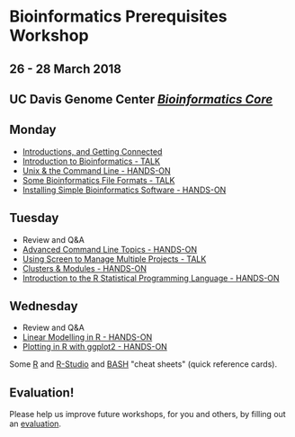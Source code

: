 # Bioinformatics Prerequisites Workshop
## 26 - 28 March 2018
## UC Davis Genome Center [*Bioinformatics Core*](http://bioinformatics.ucdavis.edu/)

Monday
----------
* [Introductions, and Getting Connected](monday/logging-in.md)
* [Introduction to Bioinformatics - TALK](monday/What_is_Bioinformatics.pdf)
* [Unix & the Command Line - HANDS-ON](monday/command-line-intro.md)
* [Some Bioinformatics File Formats - TALK](monday/formats.pdf)
* [Installing Simple Bioinformatics Software - HANDS-ON](monday/software.md)

Tuesday
----------

* Review and Q&A
* [Advanced Command Line Topics - HANDS-ON](tuesday/advanced-command-line.md)
* [Using Screen to Manage Multiple Projects - TALK](tuesday/screen.pdf) 
* [Clusters & Modules - HANDS-ON](tuesday/cluster.md)
* [Introduction to the R Statistical Programming Language - HANDS-ON](tuesday/Intro2R.md)

Wednesday
------------

* Review and Q&A
* [Linear Modelling in R - HANDS-ON](wednesday/WedAM.html)
* [Plotting in R with ggplot2 - HANDS-ON](wednesday/ggplot2.md)

Some [R](Short-refcard.pdf) and [R-Studio](rstudio-IDE-cheatsheet.pdf) and [BASH](fwunixref.pdf) "cheat sheets" (quick reference cards).

Evaluation!
----------

Please help us improve future workshops, for you and others, by filling out an [evaluation](https://).


